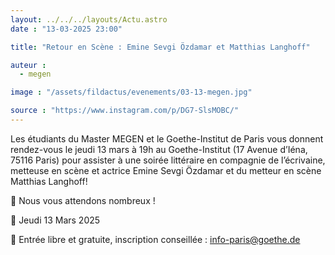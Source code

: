 ```yaml
---
layout: ../../../layouts/Actu.astro
date : "13-03-2025 23:00"

title: "Retour en Scène : Emine Sevgi Özdamar et Matthias Langhoff"

auteur :
  - megen

image : "/assets/fildactus/evenements/03-13-megen.jpg"

source : "https://www.instagram.com/p/DG7-SlsMOBC/"
---
```


Les étudiants du Master MEGEN et le Goethe-Institut de Paris vous donnent rendez-vous le jeudi 13 mars à 19h au Goethe-Institut (17 Avenue d’Iéna, 75116 Paris) pour assister à une soirée littéraire en compagnie de l’écrivaine, metteuse en scène et actrice Emine Sevgi Özdamar et du metteur en scène Matthias Langhoff!

📣 Nous vous attendons nombreux !

📆 Jeudi 13 Mars 2025

🎫 Entrée libre et gratuite, inscription conseillée : info-paris@goethe.de